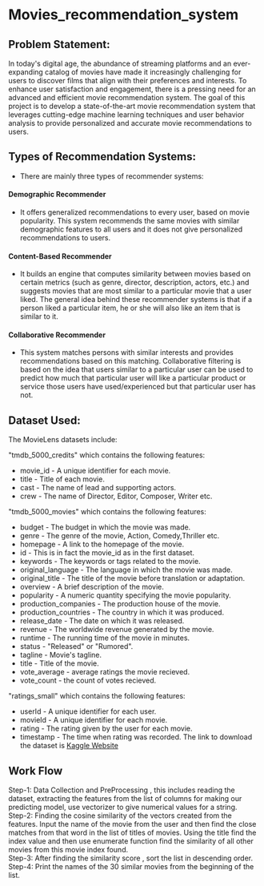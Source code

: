 # Movies_recommendation_system

## Problem Statement:
In today's digital age, the abundance of streaming platforms and an ever-expanding catalog of movies have made it increasingly challenging for users to discover films that align with their preferences and interests. To enhance user satisfaction and engagement, there is a pressing need for an advanced and efficient movie recommendation system. The goal of this project is to develop a state-of-the-art movie recommendation system that leverages cutting-edge machine learning techniques and user behavior analysis to provide personalized and accurate movie recommendations to users.

## Types of Recommendation Systems:
* There are mainly three types of recommender systems:

#### Demographic Recommender
* It offers generalized recommendations to every user, based on movie popularity. This system recommends the same movies with similar demographic features to all users and it does not give personalized recommendations to users.

#### Content-Based Recommender

* It builds an engine that computes similarity between movies based on certain metrics (such as genre, director, description, actors, etc.) and suggests movies that are most similar to a particular movie that a user liked. The general idea behind these recommender systems is that if a person liked a particular item, he or she will also like an item that is similar to it.

#### Collaborative Recommender

* This system matches persons with similar interests and provides recommendations based on this matching. Collaborative filtering is based on the idea that users similar to a particular user can be used to predict how much that particular user will like a particular product or service those users have used/experienced but that particular user has not.

## Dataset Used:

The MovieLens datasets include:

"tmdb_5000_credits" which contains the following features:

* movie_id - A unique identifier for each movie.
* title - Title of each movie.
* cast - The name of lead and supporting actors.
* crew - The name of Director, Editor, Composer, Writer etc.

"tmdb_5000_movies" which contains the following features:

 * budget - The budget in which the movie was made.
* genre - The genre of the movie, Action, Comedy,Thriller etc.
* homepage - A link to the homepage of the movie.
* id - This is in fact the movie_id as in the first dataset.
* keywords - The keywords or tags related to the movie.
* original_language - The language in which the movie was made.
* original_title - The title of the movie before translation or adaptation.
* overview - A brief description of the movie.
* popularity - A numeric quantity specifying the movie popularity.
* production_companies - The production house of the movie.
* production_countries - The country in which it was produced.
* release_date - The date on which it was released.
* revenue - The worldwide revenue generated by the movie.
* runtime - The running time of the movie in minutes.
* status - "Released" or "Rumored".
* tagline - Movie's tagline.
* title - Title of the movie.
* vote_average - average ratings the movie recieved.
* vote_count - the count of votes recieved.

"ratings_small" which contains the following features:

* userId - A unique identifier for each user.
* movieId - A unique identifier for each movie.
* rating - The rating given by the user for each movie.
* timestamp - The time when rating was recorded.
The link to download the dataset is [Kaggle Website](https://www.kaggle.com/code/sohamohajeri/movie-recommendation-systems/input?select=tmdb_5000_movies.csv)

## Work Flow
Step-1: Data Collection and PreProcessing , this includes reading the dataset, extracting the features from the list of columns for making our predicting model, use vectorizer to give numerical values for a string.\
Step-2: Finding the cosine similarity of the vectors created from the features. Input the name of the movie from the user and then find the close matches from that word in the list of titles of movies. Using the title find the index value and then use enumerate function find the similarity of all other movies from this movie index found.\
Step-3: After finding the similarity score , sort the list in descending order. \
Step-4: Print the names of the 30 similar movies from the beginning of the list.
